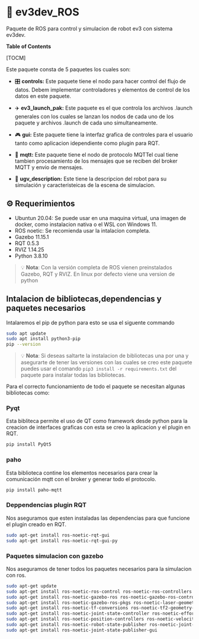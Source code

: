 # 🤖 ev3dev_ROS
Paquete de ROS para control y simulacion de robot ev3 con sistema ev3dev.

**Table of Contents**

[TOCM]

Este paquete consta de 5 paquetes los cuales son:

- 🎛️ **controls:** Este paquete tiene el nodo para hacer control del flujo de datos. Debem implementar controladores y elementos de control de los datos en este paquete.

- ✈️ **ev3_launch_pak:** Este paquete es el que controla los archivos .launch generales con los cuales se lanzan los nodos de cada uno de los paquete y archivos .launch de cada uno simultaneamente.

- 🎮 **gui:** Este paquete tiene la interfaz grafica de controles para el usuario tanto como aplicacion idependiente como plugin para RQT.

- 📨 **mqtt:** Este paquete tiene el nodo de protocolo MQTTel cual tiene tambien procesamiento de los mensajes que se reciben del broker MQTT y envio de mensajes.

- 🚗 **ugv_description:** Este tiene la descripcion del robot para su simulación y caracteristeicas de la escena de simulacion.

## ⚙️ Requerimientos

- Ubuntun 20.04: Se puede usar en una maquina virtual, una imagen de docker, como instalacion nativa o el WSL con Windows 11.
- ROS noetic: Se recomienda usar la intalacion completa.
- Gazebo 11.15.1
- RQT 0.5.3
- RVIZ 1.14.25
- Python 3.8.10

>💡 **Nota**: Con la versión completa de ROS vienen preinstalados Gazebo, RQT y RVIZ. En linux por defecto viene una version de python

## Intalacion de bibliotecas,dependencias y paquetes necesarios

Intalaremos el pip de python para esto se usa el siguente commando 

```sh
sudo apt update
sudo apt install python3-pip
pip --version
``` 

>💡 **Nota**: Si deseas saltarte la instalacion de bibliotecas una por una y asegurarte de tener las versiones con las cuales se creo este paquete puedes usar el comando ```pip3 install -r requirements.txt``` del paquete para instalar todas las bibliotecas.

Para el correcto funcionamiento de todo el paquete se necesitan algunas bibliotecas como:

### Pyqt
Esta bibliteca permite el uso de QT como framework desde python para la creacion de interfaces graficas con esta se creo la aplicacion y el plugin en RQT.

```sh
pip install PyQt5
```

### paho 
Esta biblioteca contine los elementos necesarios para crear la comunicación mqtt con el broker y generar todo el protocolo.

```sh
pip install paho-mqtt
```

### Deppendencias plugin RQT
Nos aseguramos que esten instaladas las dependencias para que funcione el plugin creado en RQT.

```sh
sudo apt-get install ros-noetic-rqt-gui
sudo apt-get install ros-noetic-rqt-gui-py
```

### Paquetes simulacion con gazebo
Nos aseguramos de tener todos los paquetes necesarios para la simulacion con ros.

```sh
sudo apt-get update
sudo apt-get install ros-noetic-ros-control ros-noetic-ros-controllers ros-noetic-gazebo-msgs
sudo apt-get install ros-noetic-gazebo-ros ros-noetic-gazebo-ros-control
sudo apt-get install ros-noetic-gazebo-ros-pkgs ros-noetic-laser-geometry
sudo apt-get install ros-noetic-tf-conversions ros-noetic-tf2-geometry-msgs
sudo apt-get install ros-noetic-joint-state-controller ros-noetic-effort-controllers
sudo apt-get install ros-noetic-position-controllers ros-noetic-velocity-controllers
sudo apt-get install ros-noetic-robot-state-publisher ros-noetic-joint-state-publisher
sudo apt-get install ros-noetic-joint-state-publisher-gui
```

